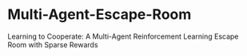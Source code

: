# Multi-Agent-Escape-Room
Learning to Cooperate: A Multi-Agent Reinforcement Learning Escape Room with Sparse Rewards
